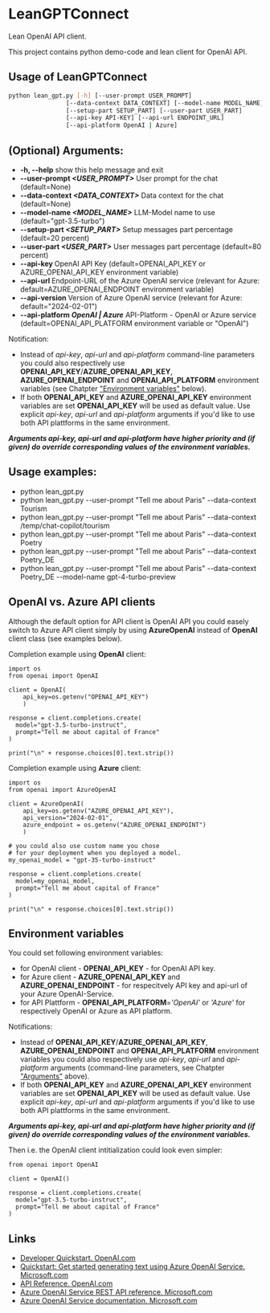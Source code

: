 # LeanGPTConnect
Lean OpenAI API client.

This project contains python demo-code and lean client for OpenAI API.

## Usage of LeanGPTConnect

```sh
python lean_gpt.py [-h] [--user-prompt USER_PROMPT]
                [--data-context DATA_CONTEXT] [--model-name MODEL_NAME] 
                [--setup-part SETUP_PART] [--user-part USER_PART]
                [--api-key API-KEY] [--api-url ENDPOINT_URL]
                [--api-platform OpenAI | Azure]
```

## (Optional) Arguments:
  + **-h, --help**                          show this help message and exit
  + **--user-prompt _<USER_PROMPT>_**       User prompt for the chat (default=None)
  + **--data-context _<DATA_CONTEXT>_**     Data context for the chat (default=None)
  + **--model-name _<MODEL_NAME>_**         LLM-Model name to use (default="gpt-3.5-turbo")
  + **--setup-part _<SETUP_PART>_**         Setup messages part percentage (default=20 percent)
  + **--user-part _<USER_PART>_**           User messages part percentage (default=80 percent)
  + **--api-key _<API-KEY>_**               OpenAI API Key (default=OPENAI_API_KEY or AZURE_OPENAI_API_KEY environment variable)
  + **--api-url _<AZURE-OPENAI-ENDPOINT>_** Endpoint-URL of the Azure OpenAI service (relevant for Azure: default=AZURE_OPENAI_ENDPOINT environment variable)
  + **--api-version _<API-VERSION>_**       Version of Azure OpenAI service (relevant for Azure: default="2024-02-01")
  + **--api-platform _OpenAI | Azure_**     API-Platform - OpenAI or Azure service (default=OPENAI_API_PLATFORM environment variable or "OpenAI")

  Notification: 
  
  + Instead of _api-key_, _api-url_ and _api-platform_ command-line parameters you could also respectively use **OPENAI_API_KEY**/**AZURE_OPENAI_API_KEY**, **AZURE_OPENAI_ENDPOINT** and **OPENAI_API_PLATFORM** environment variables (see Chatpter ["Environment variables"](https://github.com/mdobro1/LeanGPTConnect?tab=readme-ov-file#environment-variables) below). 
  + If both **OPENAI_API_KEY** and **AZURE_OPENAI_API_KEY** environment variables are set **OPENAI_API_KEY** will be used as default value. Use explicit _api-key_, _api-url_ and _api-platform_ arguments if you'd like to use both API plattforms in the same environment.
  
  ***Arguments _api-key_, _api-url_ and _api-platform_ have higher priority and (if given) do override corresponding values of the environment variables.***

## Usage examples:

+ python lean_gpt.py
+ python lean_gpt.py --user-prompt "Tell me about Paris" --data-context Tourism
+ python lean_gpt.py --user-prompt "Tell me about Paris" --data-context /temp/chat-copilot/tourism
+ python lean_gpt.py --user-prompt "Tell me about Paris" --data-context Poetry
+ python lean_gpt.py --user-prompt "Tell me about Paris" --data-context Poetry_DE
+ python lean_gpt.py --user-prompt "Tell me about Paris" --data-context Poetry_DE 
                     --model-name gpt-4-turbo-preview

## OpenAI vs. Azure API clients

Although the default option for API client is OpenAI API you could easely switch to Azure API client simply by using __AzureOpenAI__ instead of __OpenAI__ client class (see examples below).

Completion example using **OpenAI** client:
```
import os
from openai import OpenAI

client = OpenAI(
    api_key=os.getenv("OPENAI_API_KEY")
    )

response = client.completions.create(
  model="gpt-3.5-turbo-instruct",
  prompt="Tell me about capital of France"
)

print("\n" + response.choices[0].text.strip())
```

Completion example using **Azure** client:
```
import os
from openai import AzureOpenAI

client = AzureOpenAI(
    api_key=os.getenv("AZURE_OPENAI_API_KEY"),  
    api_version="2024-02-01",
    azure_endpoint = os.getenv("AZURE_OPENAI_ENDPOINT")
    )

# you could also use custom name you chose 
# for your deployment when you deployed a model. 
my_openai_model = "gpt-35-turbo-instruct"

response = client.completions.create(
  model=my_openai_model,
  prompt="Tell me about capital of France"
)

print("\n" + response.choices[0].text.strip())
```

## Environment variables

You could set following environment variables:

+ for OpenAI client - **OPENAI_API_KEY** - for OpenAI API key.
+ for Azure client - **AZURE_OPENAI_API_KEY** and **AZURE_OPENAI_ENDPOINT** - for respecitvely API key and api-url of your Azure OpenAI-Service.
+ for API Plattform - **OPENAI_API_PLATFORM**=_'OpenAI'_ or _'Azure'_ for respectively OpenAI or Azure as API platform.

Notifications: 

+ Instead of **OPENAI_API_KEY**/**AZURE_OPENAI_API_KEY**, **AZURE_OPENAI_ENDPOINT** and **OPENAI_API_PLATFORM** environment variables you could also respectively use _api-key_, _api-url_ and _api-platform_ arguments (command-line parameters, see Chatpter ["Arguments"](https://github.com/mdobro1/LeanGPTConnect?tab=readme-ov-file#optional-arguments) above). 
+ If both **OPENAI_API_KEY** and **AZURE_OPENAI_API_KEY** environment variables are set **OPENAI_API_KEY** will be used as default value. Use explicit _api-key_, _api-url_ and _api-platform_ arguments if you'd like to use both API plattforms in the same environment.

***Arguments _api-key_, _api-url_ and _api-platform_ have higher priority and (if given) do override corresponding values of the environment variables.***

Then i.e. the OpenAI client intitialization could look even simpler:

```
from openai import OpenAI

client = OpenAI()

response = client.completions.create(
  model="gpt-3.5-turbo-instruct",
  prompt="Tell me about capital of France"
)
```

## Links

+ [Developer Quickstart. OpenAI.com](https://platform.openai.com/docs/quickstart)
+ [Quickstart: Get started generating text using Azure OpenAI Service. Microsoft.com](https://learn.microsoft.com/en-us/azure/ai-services/openai/quickstart?tabs=command-line%2Cpython-new&pivots=programming-language-python)
+ [API Reference. OpenAI.com](https://platform.openai.com/docs/api-reference/introduction)
+ [Azure OpenAI Service REST API reference. Microsoft.com](https://platform.openai.com/docs/api-reference/introduction)
+ [Azure OpenAI Service documentation. Microsoft.com](https://learn.microsoft.com/en-us/azure/ai-services/openai/)
